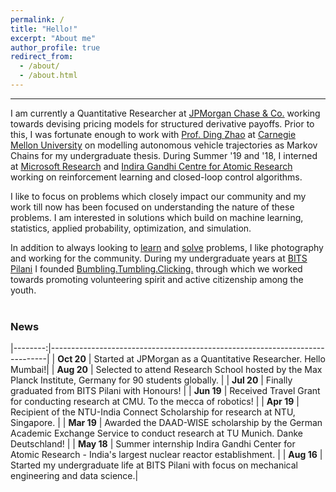 ```yaml
---
permalink: /
title: "Hello!"
excerpt: "About me"
author_profile: true
redirect_from: 
  - /about/
  - /about.html
---
```




------

I am currently a Quantitative Researcher at [JPMorgan Chase & Co.](https://www.jpmorgan.com/solutions/cib/markets/global-equities) working towards devising pricing models for structured derivative payoffs. Prior to this, I was fortunate enough to work with [Prof. Ding Zhao](http://www.andrew.cmu.edu/user/dingzhao/) at [Carnegie Mellon University](http://www.andrew.cmu.edu/user/dingzhao/) on modelling autonomous vehicle trajectories as Markov Chains for my undergraduate thesis. During Summer '19 and '18, I interned at [Microsoft Research](https://www.microsoft.com/en-us/research/lab/microsoft-research-india/) and [Indira Gandhi Centre for Atomic Research](http://www.igcar.gov.in/) working on reinforcement learning and closed-loop control algorithms.

I like to focus on problems which closely impact our community and my work till now has been focused on understanding the nature of these problems. I am interested in solutions which build on machine learning, statistics, applied probability, optimization, and simulation. 

In addition to always looking to [learn](https://www.feynmanlectures.caltech.edu/) and [solve](/projects) problems, I like photography and working for the community. During my undergraduate years at [BITS Pilani](https://www.bits-pilani.ac.in/) I founded [Bumbling.Tumbling.Clicking.](https://www.bumblingtumblingclicking.in/) through which we worked towards promoting volunteering spirit and active citizenship among the youth.  
<br/>

### News   


|--------:|-----------------------------------------------------------------------------|
| **Oct 20** | Started at JPMorgan as a Quantitative Researcher. Hello Mumbai!|
| **Aug 20** | Selected to attend Research School hosted by the Max Planck Institute, Germany for 90 students globally. |
| **Jul 20** | Finally graduated from BITS Pilani with Honours!  |
| **Jun 19** | Received Travel Grant for conducting research at CMU. To the mecca of robotics! |
| **Apr 19** | Recipient of the NTU-India Connect Scholarship for research at NTU, Singapore. |
| **Mar 19** | Awarded the DAAD-WISE scholarship by the German Academic Exchange Service to conduct research at TU Munich. Danke Deutschland! |
| **May 18** | Summer internship Indira Gandhi Center for Atomic Research - India's largest nuclear reactor establishment. |
| **Aug 16** | Started my undergraduate life at BITS Pilani with focus on mechanical engineering and data science.|